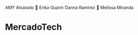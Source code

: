 AMY Alvarado :smiling_face_with_three_hearts:
Erika Guarin
Danna Ramirez :smiling_face_with_three_hearts: 
Melissa Miranda
# MercadoTech
